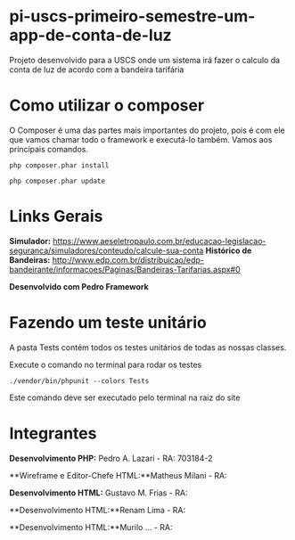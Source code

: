 # pi-uscs-primeiro-semestre-um-app-de-conta-de-luz
Projeto desenvolvido para a USCS onde um sistema irá fazer o calculo da conta de luz de acordo com a bandeira tarifária

# Como utilizar o composer
O Composer é uma das partes mais importantes do projeto, pois é com ele que vamos chamar todo o framework e executá-lo também.
Vamos aos principais comandos.

``php composer.phar install``

``php composer.phar update``


# Links Gerais
**Simulador:** https://www.aeseletropaulo.com.br/educacao-legislacao-seguranca/simuladores/conteudo/calcule-sua-conta
**Histórico de Bandeiras:** http://www.edp.com.br/distribuicao/edp-bandeirante/informacoes/Paginas/Bandeiras-Tarifarias.aspx#0

**Desenvolvido com Pedro Framework**

# Fazendo um teste unitário
A pasta Tests contém todos os testes unitários de todas as nossas classes. 

Execute o comando no terminal para rodar os testes

``./vendor/bin/phpunit --colors Tests``

Este comando deve ser executado pelo terminal na raiz do site

# Integrantes

**Desenvolvimento PHP:** Pedro A. Lazari - RA: 703184-2

**Wireframe e Editor-Chefe HTML:**Matheus Milani - RA:

**Desenvolvimento HTML:** Gustavo M. Frias - RA: 

**Desenvolvimento HTML:**Renam Lima - RA:

**Desenvolvimento HTML:**Murilo ... - RA: 



